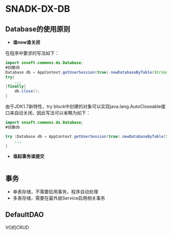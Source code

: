 # SNADK-DX-DB

## Database的使用原则

* **谁new谁关闭**

在程序中要求的写法如下：

```java
import snsoft.commons.dx.Database;
#创建db
Database db = AppContext.getUserSession(true).newDatabaseByTable(String table, boolean checkNull);
try{
    ... 
}finally{
    db.close();
}
```

由于JDK1.7新特性，try block中创建的对象可以实现java.lang.AutoCloseable接口来自动关闭，因此写法可以省略为如下：

```java
import snsoft.commons.dx.Database;
#创建db

try (Database db = AppContext.getUserSession(true).newDatabaseByTable(String table, boolean checkNull)){
    ... 
}
```

* **谁起事务谁提交**

```

```



## 事务

* 单表存储，不需要启用事务，程序自动处理
*  多表存储，需要在最外层Service启用相关事务

## DefaultDAO

VO的CRUD

